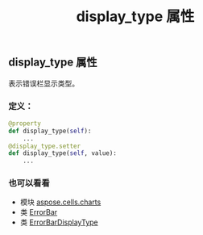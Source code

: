 ﻿---
title: display_type 属性
second_title: Aspose.Cells for Python via .NET API 参考资料
description:
type: docs
weight: 110
url: /zh/python-net/aspose.cells.charts/errorbar/display_type/
is_root: false
---
## display_type 属性

表示错误栏显示类型。
### 定义：
```python
@property
def display_type(self):
    ...
@display_type.setter
def display_type(self, value):
    ...
```

### 也可以看看
* 模块 [aspose.cells.charts](../../)
* 类 [ErrorBar](/cells/zh/python-net/aspose.cells.charts/errorbar)
* 类 [ErrorBarDisplayType](/cells/zh/python-net/aspose.cells.charts/errorbardisplaytype)
